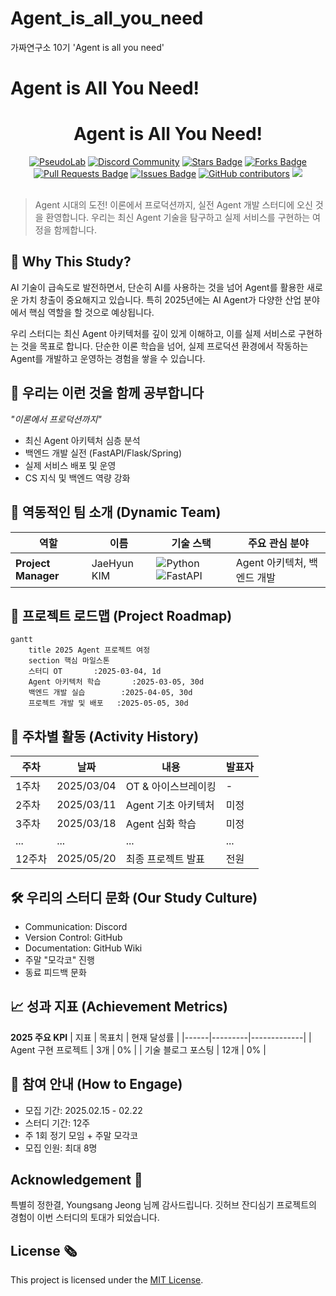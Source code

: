 # Agent_is_all_you_need
가짜연구소 10기 'Agent is all you need'

# Agent is All You Need!

<h1 align="center">Agent is All You Need!</h1>

<div align="center">
<a href="https://pseudo-lab.com"><img src="https://img.shields.io/badge/PseudoLab-S10-3776AB" alt="PseudoLab"/></a>
<a href="https://discord.gg/EPurkHVtp2"><img src="https://img.shields.io/badge/Discord-BF40BF" alt="Discord Community"/></a>
<a href="https://github.com/Pseudo-Lab/10th-template/stargazers"><img src="https://img.shields.io/github/stars/Pseudo-Lab/10th-template" alt="Stars Badge"/></a>
<a href="https://github.com/Pseudo-Lab/10th-template/network/members"><img src="https://img.shields.io/github/forks/Pseudo-Lab/10th-template" alt="Forks Badge"/></a>
<a href="https://github.com/Pseudo-Lab/10th-template/pulls"><img src="https://img.shields.io/github/issues-pr/Pseudo-Lab/10th-template" alt="Pull Requests Badge"/></a>
<a href="https://github.com/Pseudo-Lab/10th-template/issues"><img src="https://img.shields.io/github/issues/Pseudo-Lab/10th-template" alt="Issues Badge"/></a>
<a href="https://github.com/Pseudo-Lab/10th-template/graphs/contributors"><img alt="GitHub contributors" src="https://img.shields.io/github/contributors/Pseudo-Lab/10th-template?color=2b9348"></a>
<a href="https://hits.seeyoufarm.com"><img src="https://hits.seeyoufarm.com/api/count/incr/badge.svg?url=https%3A%2F%2Fgithub.com%2Fpseudo-lab%2F10th-template&count_bg=%2379C83D&title_bg=%23555555&icon=&icon_color=%23E7E7E7&title=hits&edge_flat=false"/></a>
</div>
<br>

> Agent 시대의 도전! 이론에서 프로덕션까지, 실전 Agent 개발 스터디에 오신 것을 환영합니다. 우리는 최신 Agent 기술을 탐구하고 실제 서비스를 구현하는 여정을 함께합니다.

## 🌟 Why This Study?
AI 기술이 급속도로 발전하면서, 단순히 AI를 사용하는 것을 넘어 Agent를 활용한 새로운 가치 창출이 중요해지고 있습니다. 특히 2025년에는 AI Agent가 다양한 산업 분야에서 핵심 역할을 할 것으로 예상됩니다.

우리 스터디는 최신 Agent 아키텍처를 깊이 있게 이해하고, 이를 실제 서비스로 구현하는 것을 목표로 합니다. 단순한 이론 학습을 넘어, 실제 프로덕션 환경에서 작동하는 Agent를 개발하고 운영하는 경험을 쌓을 수 있습니다.

## 🌟 우리는 이런 것을 함께 공부합니다
_"이론에서 프로덕션까지"_
- 최신 Agent 아키텍처 심층 분석
- 백엔드 개발 실전 (FastAPI/Flask/Spring)
- 실제 서비스 배포 및 운영
- CS 지식 및 백엔드 역량 강화

## 🧑 역동적인 팀 소개 (Dynamic Team)

| 역할 | 이름 | 기술 스택 | 주요 관심 분야 |
|------|------|------------|----------------|
| **Project Manager** | JaeHyun KIM| ![Python](https://img.shields.io/badge/Python-Expert-3776AB) ![FastAPI](https://img.shields.io/badge/FastAPI-009688) | Agent 아키텍처, 백엔드 개발 |

## 🚀 프로젝트 로드맵 (Project Roadmap)
```mermaid
gantt
    title 2025 Agent 프로젝트 여정
    section 핵심 마일스톤
    스터디 OT       :2025-03-04, 1d
    Agent 아키텍처 학습       :2025-03-05, 30d
    백엔드 개발 실습        :2025-04-05, 30d
    프로젝트 개발 및 배포   :2025-05-05, 30d
```

## 📅 주차별 활동 (Activity History)

| 주차 | 날짜 | 내용 | 발표자 |
|------|------|------|--------|
| 1주차 | 2025/03/04 | OT & 아이스브레이킹 | - |
| 2주차 | 2025/03/11 | Agent 기초 아키텍처 | 미정 |
| 3주차 | 2025/03/18 | Agent 심화 학습 | 미정 |
| ... | ... | ... | ... |
| 12주차 | 2025/05/20 | 최종 프로젝트 발표 | 전원 |

## 🛠️ 우리의 스터디 문화 (Our Study Culture)
- Communication: Discord
- Version Control: GitHub
- Documentation: GitHub Wiki
- 주말 "모각코" 진행
- 동료 피드백 문화

## 📈 성과 지표 (Achievement Metrics)
**2025 주요 KPI**
| 지표 | 목표치 | 현재 달성률 |
|------|---------|-------------|
| Agent 구현 프로젝트 | 3개 | 0% |
| 기술 블로그 포스팅 | 12개 | 0% |

## 🌱 참여 안내 (How to Engage)
- 모집 기간: 2025.02.15 - 02.22
- 스터디 기간: 12주
- 주 1회 정기 모임 + 주말 모각코
- 모집 인원: 최대 8명

## Acknowledgement 🙏
특별히 정한결, Youngsang Jeong 님께 감사드립니다. 깃허브 잔디심기 프로젝트의 경험이 이번 스터디의 토대가 되었습니다.

## License 🗞
This project is licensed under the [MIT License](https://opensource.org/licenses/MIT).

